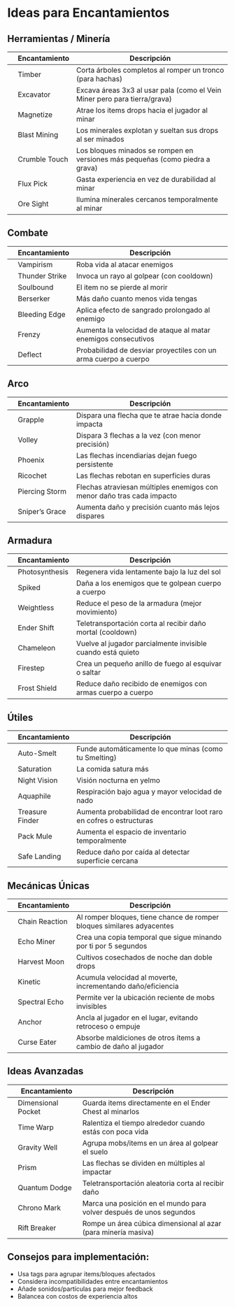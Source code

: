 # Ideas para Encantamientos

## Herramientas / Minería

|     | Encantamiento | Descripción                                                                   |
| --- | ------------- | ----------------------------------------------------------------------------- |
|     | Timber        | Corta árboles completos al romper un tronco (para hachas)                     |
|     | Excavator     | Excava áreas 3x3 al usar pala (como el Vein Miner pero para tierra/grava)     |
|     | Magnetize     | Atrae los items drops hacia el jugador al minar                               |
|     | Blast Mining  | Los minerales explotan y sueltan sus drops al ser minados                     |
|     | Crumble Touch | Los bloques minados se rompen en versiones más pequeñas (como piedra a grava) |
|     | Flux Pick     | Gasta experiencia en vez de durabilidad al minar                              |
|     | Ore Sight     | Ilumina minerales cercanos temporalmente al minar                             |

## Combate

|     | Encantamiento  | Descripción                                                     |
| --- | -------------- | --------------------------------------------------------------- |
|     | Vampirism      | Roba vida al atacar enemigos                                    |
|     | Thunder Strike | Invoca un rayo al golpear (con cooldown)                        |
|     | Soulbound      | El item no se pierde al morir                                   |
|     | Berserker      | Más daño cuanto menos vida tengas                               |
|     | Bleeding Edge  | Aplica efecto de sangrado prolongado al enemigo                 |
|     | Frenzy         | Aumenta la velocidad de ataque al matar enemigos consecutivos   |
|     | Deflect        | Probabilidad de desviar proyectiles con un arma cuerpo a cuerpo |

## Arco

|     | Encantamiento  | Descripción                                                            |
| --- | -------------- | ---------------------------------------------------------------------- |
|     | Grapple        | Dispara una flecha que te atrae hacia donde impacta                    |
|     | Volley         | Dispara 3 flechas a la vez (con menor precisión)                       |
|     | Phoenix        | Las flechas incendiarias dejan fuego persistente                       |
|     | Ricochet       | Las flechas rebotan en superficies duras                               |
|     | Piercing Storm | Flechas atraviesan múltiples enemigos con menor daño tras cada impacto |
|     | Sniper’s Grace | Aumenta daño y precisión cuanto más lejos dispares                     |

## Armadura

|     | Encantamiento  | Descripción                                                 |
| --- | -------------- | ----------------------------------------------------------- |
|     | Photosynthesis | Regenera vida lentamente bajo la luz del sol                |
|     | Spiked         | Daña a los enemigos que te golpean cuerpo a cuerpo          |
|     | Weightless     | Reduce el peso de la armadura (mejor movimiento)            |
|     | Ender Shift    | Teletransportación corta al recibir daño mortal (cooldown)  |
|     | Chameleon      | Vuelve al jugador parcialmente invisible cuando está quieto |
|     | Firestep       | Crea un pequeño anillo de fuego al esquivar o saltar        |
|     | Frost Shield   | Reduce daño recibido de enemigos con armas cuerpo a cuerpo  |

## Útiles

|     | Encantamiento   | Descripción                                                         |
| --- | --------------- | ------------------------------------------------------------------- |
|     | Auto-Smelt      | Funde automáticamente lo que minas (como tu Smelting)               |
|     | Saturation      | La comida satura más                                                |
|     | Night Vision    | Visión nocturna en yelmo                                            |
|     | Aquaphile       | Respiración bajo agua y mayor velocidad de nado                     |
|     | Treasure Finder | Aumenta probabilidad de encontrar loot raro en cofres o estructuras |
|     | Pack Mule       | Aumenta el espacio de inventario temporalmente                      |
|     | Safe Landing    | Reduce daño por caída al detectar superficie cercana                |

## Mecánicas Únicas

|     | Encantamiento  | Descripción                                                            |
| --- | -------------- | ---------------------------------------------------------------------- |
|     | Chain Reaction | Al romper bloques, tiene chance de romper bloques similares adyacentes |
|     | Echo Miner     | Crea una copia temporal que sigue minando por ti por 5 segundos        |
|     | Harvest Moon   | Cultivos cosechados de noche dan doble drops                           |
|     | Kinetic        | Acumula velocidad al moverte, incrementando daño/eficiencia            |
|     | Spectral Echo  | Permite ver la ubicación reciente de mobs invisibles                   |
|     | Anchor         | Ancla al jugador en el lugar, evitando retroceso o empuje              |
|     | Curse Eater    | Absorbe maldiciones de otros ítems a cambio de daño al jugador         |

## Ideas Avanzadas

|     | Encantamiento      | Descripción                                                         |
| --- | ------------------ | ------------------------------------------------------------------- |
|     | Dimensional Pocket | Guarda items directamente en el Ender Chest al minarlos             |
|     | Time Warp          | Ralentiza el tiempo alrededor cuando estás con poca vida            |
|     | Gravity Well       | Agrupa mobs/items en un área al golpear el suelo                    |
|     | Prism              | Las flechas se dividen en múltiples al impactar                     |
|     | Quantum Dodge      | Teletransportación aleatoria corta al recibir daño                  |
|     | Chrono Mark        | Marca una posición en el mundo para volver después de unos segundos |
|     | Rift Breaker       | Rompe un área cúbica dimensional al azar (para minería masiva)      |


## Consejos para implementación:

- Usa tags para agrupar items/bloques afectados
- Considera incompatibilidades entre encantamientos
- Añade sonidos/partículas para mejor feedback
- Balancea con costos de experiencia altos
